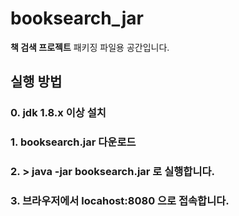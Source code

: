 # booksearch_jar

**책 검색 프로젝트** 패키징 파일용 공간입니다.


## 실행 방법

### 0. jdk 1.8.x 이상 설치
### 1. booksearch.jar 다운로드
### 2. > java -jar booksearch.jar 로 실행합니다.
### 3. 브라우저에서 locahost:8080 으로 접속합니다.
